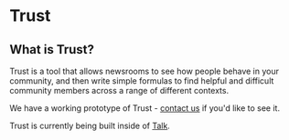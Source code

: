 # Trust

## What is Trust?

Trust is a tool that allows newsrooms to see how people behave in your community, and then write simple formulas to find helpful and difficult community members across a range of different contexts.

We have a working prototype of Trust - [contact us](https://coralproject.net/contact.html) if you'd like to see it. 

Trust is currently being built inside of [Talk](https://coralproject.net/products/talk.html). 

